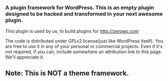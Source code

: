 ### A plugin framework for WordPress. This is an empty plugin designed to be hacked and transformed in your next awesome plugin.

This plugin is used by us, to build plugins for http://zerowp.com

The code is distributed under GPLv2 license(just like WordPress itself). You are free to use it in any of your personal or commercial projects. Even if it's not required, if you can, include somewhere an attribution link to this page. We'll appreciate it.

## Note: This is NOT a theme framework.